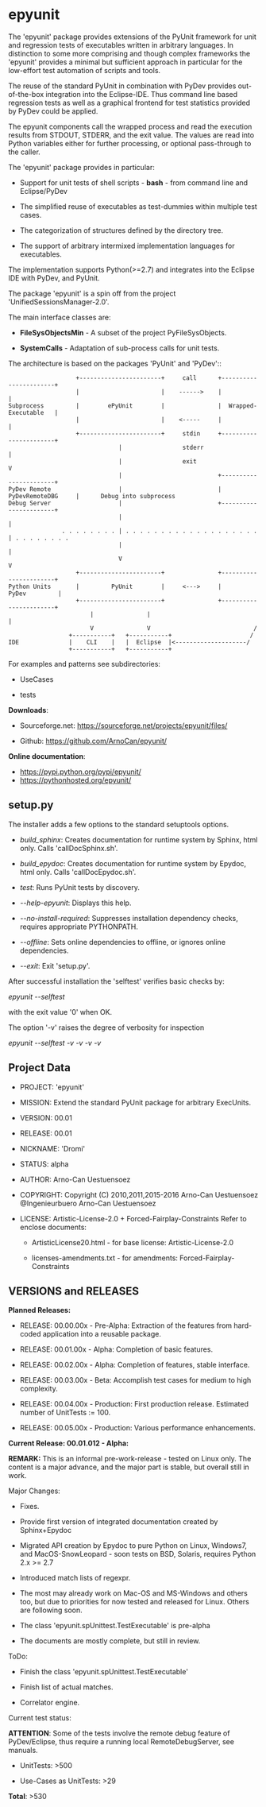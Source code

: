 epyunit
=======

The 'epyunit' package provides extensions of the 
PyUnit framework for unit and regression tests of executables written in
arbitrary languages.
In distinction to some more comprising and though complex frameworks the 
'epyunit' provides a minimal but sufficient approach in particular for
the low-effort test automation of scripts and tools.

The reuse of the standard PyUnit in combination with PyDev 
provides out-of-the-box integration into the Eclipse-IDE.
Thus command line based regression tests as well as a graphical 
frontend for test statistics provided by PyDev could be applied. 

The epyunit components call the wrapped process and read the execution results
from STDOUT, STDERR, and the exit value. The values are read into Python 
variables either for further processing, or optional pass-through to the caller.
 
The 'epyunit' package provides in particular:

* Support for unit tests of shell scripts - **bash** - from command line and Eclipse/PyDev

* The simplified reuse of executables as test-dummies within multiple test cases.

* The categorization of structures defined by the directory tree. 

* The support of arbitrary intermixed implementation languages for executables.

The implementation supports Python(>=2.7) and integrates into the Eclipse IDE 
with PyDev, and PyUnit. 

The package 'epyunit' is a spin off from the project 'UnifiedSessionsManager-2.0'.
 
The main interface classes are:

* **FileSysObjectsMin** - A subset of the project PyFileSysObjects.

* **SystemCalls** - Adaptation of sub-process calls for unit tests.


The architecture is based on the packages 'PyUnit' and 'PyDev'::


    
                       +-----------------------+     call      +-----------------------+
                       |                       |    ------>    |                       | 
    Subprocess         |        ePyUnit        |               |  Wrapped-Executable   | 
                       |                       |    <-----     |                       |
                       +-----------------------+     stdin     +-----------------------+
                                   |                 stderr                |
                                   |                 exit                  V
                                   |                           +-----------------------+
    PyDev Remote                   |                           |    PyDevRemoteDBG     |      Debug into subprocess
    Debug Server                   |                           +-----------------------+
                                   |                                       |
                   . . . . . . . . | . . . . . . . . . . . . . . . . . . . | . . . . . . . . 
                                   |                                       |
                                   V                                       V
                       +-----------------------+               +-----------------------+
    Python Units       |         PyUnit        |     <--->     |         PyDev         |
                       +-----------------------+               +-----------------------+
                           |               |                              |
                           V               V                             /         
                     +-----------+   +-----------+                      /
    IDE              |    CLI    |   |  Eclipse  |<--------------------/  
                     +-----------+   +-----------+ 
    

For examples and patterns see subdirectories:

* UseCases

* tests
 
**Downloads**:

* Sourceforge.net: https://sourceforge.net/projects/epyunit/files/

* Github: https://github.com/ArnoCan/epyunit/

**Online documentation**:

* https://pypi.python.org/pypi/epyunit/
* https://pythonhosted.org/epyunit/

setup.py
--------

The installer adds a few options to the standard setuptools options.

* *build_sphinx*: Creates documentation for runtime system by Sphinx, html only. Calls 'callDocSphinx.sh'.

* *build_epydoc*: Creates documentation for runtime system by Epydoc, html only. Calls 'callDocEpydoc.sh'.

* *test*: Runs PyUnit tests by discovery.

* *--help-epyunit*: Displays this help.

* *--no-install-required*: Suppresses installation dependency checks, requires appropriate PYTHONPATH.

* *--offline*: Sets online dependencies to offline, or ignores online dependencies.

* *--exit*: Exit 'setup.py'.

After successful installation the 'selftest' verifies basic checks by:

  *epyunit --selftest*

with the exit value '0' when OK.

The option '-v' raises the degree of verbosity for inspection

  *epyunit --selftest -v -v -v -v*
 

Project Data
------------

* PROJECT: 'epyunit'

* MISSION: Extend the standard PyUnit package for arbitrary ExecUnits.

* VERSION: 00.01

* RELEASE: 00.01

* NICKNAME: 'Dromi'

* STATUS: alpha

* AUTHOR: Arno-Can Uestuensoez

* COPYRIGHT: Copyright (C) 2010,2011,2015-2016 Arno-Can Uestuensoez @Ingenieurbuero Arno-Can Uestuensoez

* LICENSE: Artistic-License-2.0 + Forced-Fairplay-Constraints
  Refer to enclose documents:
  
  *  ArtisticLicense20.html - for base license: Artistic-License-2.0 

  *  licenses-amendments.txt - for amendments: Forced-Fairplay-Constraints

VERSIONS and RELEASES
---------------------

**Planned Releases:**

* RELEASE: 00.00.00x - Pre-Alpha: Extraction of the features from hard-coded application into a reusable package.

* RELEASE: 00.01.00x - Alpha: Completion of basic features. 

* RELEASE: 00.02.00x - Alpha: Completion of features, stable interface. 

* RELEASE: 00.03.00x - Beta: Accomplish test cases for medium to high complexity.

* RELEASE: 00.04.00x - Production: First production release. Estimated number of UnitTests := 100.

* RELEASE: 00.05.00x - Production: Various performance enhancements.


**Current Release: 00.01.012 - Alpha:**

**REMARK:** This is an informal pre-work-release - tested on Linux only.
  The content is a major advance, and the major part is stable, 
  but overall still in work.

Major Changes:

* Fixes.

* Provide first version of integrated documentation created by Sphinx+Epydoc

* Migrated API creation by Epydoc to pure Python on Linux, Windows7, and MacOS-SnowLeopard - soon tests on BSD, Solaris, requires Python 2.x >= 2.7

* Introduced match lists of regexpr. 

* The most may already work on Mac-OS and MS-Windows and others too, but due to 
  priorities for now tested and released for Linux. Others are following soon.

* The class 'epyunit.spUnittest.TestExecutable' is pre-alpha

* The documents are mostly complete, but still in review.

ToDo:

* Finish the class 'epyunit.spUnittest.TestExecutable'
 
* Finish list of actual matches.

* Correlator engine.
   
Current test status:

**ATTENTION**: Some of the tests involve the remote debug feature of PyDev/Eclipse,
  thus require a running local RemoteDebugServer, see manuals.

* UnitTests: >500

* Use-Cases as UnitTests: >29

**Total**: >530

